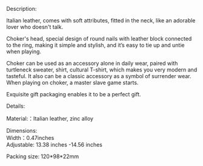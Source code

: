 Description:

Italian leather, comes with soft attributes, fitted in the neck, like an adorable lover who doesn't talk.

Choker's head, special design of round nails with leather block connected to the ring, making it simple and stylish, and it’s easy to tie up and untie when playing.

Choker can be used as an accessory alone in daily wear, paired with turtleneck sweater, shirt, cultural T-shirt, which makes you very modern and tasteful. It also can be a classic accessory as a symbol of surrender wear. When playing on choker, a master slave game starts.

Exquisite gift packaging enables it to be a perfect gift.

Details:

Material:：Italian leather, zinc alloy

Dimensions:  
Width：0.47inches  
Adjustable: 13.38 inches -14.56 inches

Packing size: 120\*98\*22mm